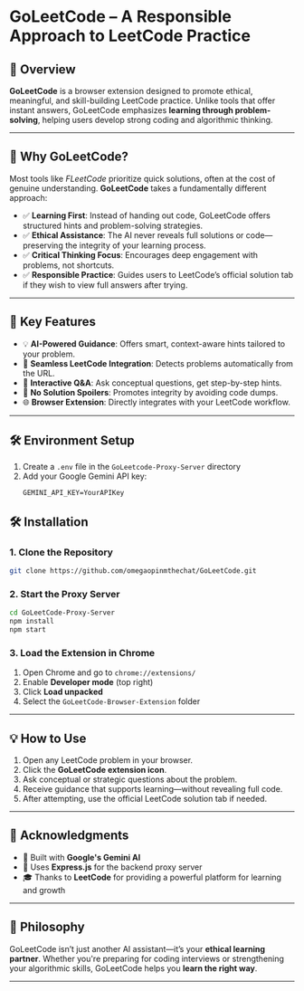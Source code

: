 # GoLeetCode – A Responsible Approach to LeetCode Practice

## 🚀 Overview

**GoLeetCode** is a browser extension designed to promote ethical, meaningful, and skill-building LeetCode practice. Unlike tools that offer instant answers, GoLeetCode emphasizes **learning through problem-solving**, helping users develop strong coding and algorithmic thinking.

---

## 🎯 Why GoLeetCode?

Most tools like *FLeetCode* prioritize quick solutions, often at the cost of genuine understanding. **GoLeetCode** takes a fundamentally different approach:

- ✅ **Learning First**: Instead of handing out code, GoLeetCode offers structured hints and problem-solving strategies.
- ✅ **Ethical Assistance**: The AI never reveals full solutions or code—preserving the integrity of your learning process.
- ✅ **Critical Thinking Focus**: Encourages deep engagement with problems, not shortcuts.
- ✅ **Responsible Practice**: Guides users to LeetCode’s official solution tab if they wish to view full answers after trying.

---

## 🔧 Key Features

- 💡 **AI-Powered Guidance**: Offers smart, context-aware hints tailored to your problem.
- 🧩 **Seamless LeetCode Integration**: Detects problems automatically from the URL.
- 💬 **Interactive Q&A**: Ask conceptual questions, get step-by-step hints.
- 🚫 **No Solution Spoilers**: Promotes integrity by avoiding code dumps.
- 🌐 **Browser Extension**: Directly integrates with your LeetCode workflow.

---

## 🛠️ Environment Setup

1. Create a `.env` file in the `GoLeetcode-Proxy-Server` directory
2. Add your Google Gemini API key:
   ```
   GEMINI_API_KEY=YourAPIKey
   ```

## 🛠️ Installation

### 1. Clone the Repository

```bash
git clone https://github.com/omegaopinmthechat/GoLeetCode.git
```

### 2. Start the Proxy Server

```bash
cd GoLeetCode-Proxy-Server
npm install
npm start
```

### 3. Load the Extension in Chrome

1. Open Chrome and go to `chrome://extensions/`
2. Enable **Developer mode** (top right)
3. Click **Load unpacked**
4. Select the `GoLeetCode-Browser-Extension` folder

---

## 💡 How to Use

1. Open any LeetCode problem in your browser.
2. Click the **GoLeetCode extension icon**.
3. Ask conceptual or strategic questions about the problem.
4. Receive guidance that supports learning—without revealing full code.
5. After attempting, use the official LeetCode solution tab if needed.

---

## 🙌 Acknowledgments

- 🤖 Built with **Google's Gemini AI**
- 🔌 Uses **Express.js** for the backend proxy server
- 🎓 Thanks to **LeetCode** for providing a powerful platform for learning and growth

---

## 🧠 Philosophy

GoLeetCode isn’t just another AI assistant—it’s your **ethical learning partner**. Whether you're preparing for coding interviews or strengthening your algorithmic skills, GoLeetCode helps you **learn the right way**.

---
